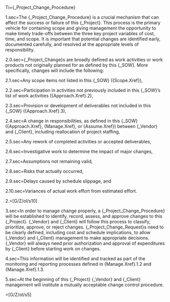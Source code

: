 Ti={_Project_Change_Procedure}

1.sec=The {_Project_Change_Procedure} is a crucial mechanism that can affect the success or failure of this {_Project}. This process is the primary vehicle for containing scope and giving management the opportunity to make timely trade-offs between the three key project variables of cost, time, and scope. It is important that potential changes are identified early, documented carefully, and resolved at the appropriate levels of responsibility.

2.0.sec={_Project_Change}s are broadly defined as work activities or work products not originally planned for as defined by this {_SOW}. More specifically, changes will include the following:

2.1.sec=Any scope items not listed in this {_SOW} ({Scope.Xref}),

2.2.sec=Participation in activities not previously included in this {_SOW}’s list of work activities ({Approach.Xref}.2),

2.3.sec=Provision or development of deliverables not included in this {_SOW} ({Approach.Xref}.3),

2.4.sec=A change in responsibilities, as defined in this {_SOW} ({Approach.Xref}, {Manage.Xref}, or {Assume.Xref}) between {_Vendor} and {_Client}, including reallocation of project staffing,

2.5.sec=Any rework of completed activities or accepted deliverables,

2.6.sec=Investigative work to determine the impact of major changes,

2.7.sec=Assumptions not remaining valid,

2.8.sec=Risks that actually occurred,

2.9.sec=Delays caused by schedule slippage, and

2.10.sec=Variances of actual work effort from estimated effort.

2.=[G/Z/ol/s10]

3.sec=In order to manage change properly, a {_Project_Change_Procedure} will be established to identify, record, assess, and approve changes to this {_Project}. {_Vendor} and {_Client} will follow this process to classify, prioritize, approve, or reject changes. {_Project_Change_Request}s need to be clearly defined, including cost and schedule implications, to allow {_Vendor} and {_Client} management to make appropriate decisions. {_Vendor} will always need prior authorization and approval of expenditures by {_Client} before starting work on changes.

4.sec=This information will be identified and tracked as part of the monitoring and reporting processes defined in {Manage.Xref}.1.2 and {Manage.Xref}.1.3.

5.sec=At the beginning of this {_Project} {_Vendor} and {_Client} management will institute a mutually acceptable change control procedure.

=[G/Z/ol/s5]
